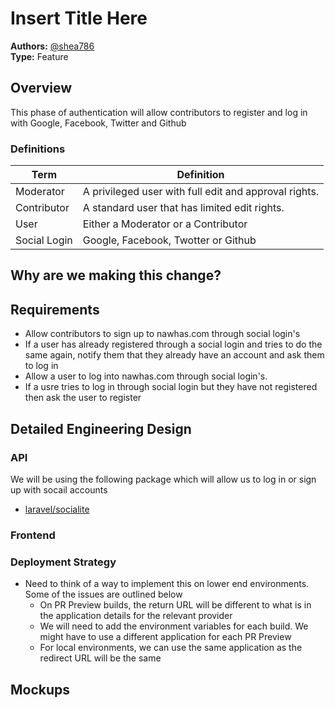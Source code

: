 # Insert Title Here
**Authors:** [@shea786](https://github.com/shea786)  
**Type:** Feature

## Overview
This phase of authentication will allow contributors to register and log in with Google, Facebook, Twitter and Github

### Definitions

| Term         | Definition                                            |
| ------------ | ----------------------------------------------------- |
| Moderator    | A privileged user with full edit and approval rights. |
| Contributor  | A standard user that has limited edit rights.         |
| User         | Either a Moderator or a Contributor                   |
| Social Login | Google, Facebook, Twotter or Github                   |


## Why are we making this change?
<!-- Explain the motivation for this change -->
<!-- 
Example: 
To achieve the greater effort of allowing public edit access on Nawhas.com, enabling moderators to log in is a prerequisite. This change will also lay the foundation for the overall authentication system and enable Contributor registration and logins in the future.
-->

## Requirements
- Allow contributors to sign up to nawhas.com through social login's
- If a user has already registered through a social login and tries to do the same again, notify them that they already have an account and ask them to log in
- Allow a user to log into nawhas.com through social login's.
- If a usre tries to log in through social login but they have not registered then ask the user to register

## Detailed Engineering Design

### API
We will be using the following package which will allow us to log in or sign up with socail accounts
- [laravel/socialite](https://laravel.com/docs/7.x/socialite)

### Frontend
<!-- Describe any changes necessary to the Vue app to make this feature possible. -->

### Deployment Strategy
- Need to think of a way to implement this on lower end environments. Some of the issues are outlined below
  - On PR Preview builds, the return URL will be different to what is in the application details for the relevant provider
  - We will need to add the environment variables for each build. We might have to use a different application for each PR Preview
  - For local environments, we can use the same application as the redirect URL will be the same

## Mockups
<!-- Attach relevant mockups here. Links to Figma are also appropriate. -->